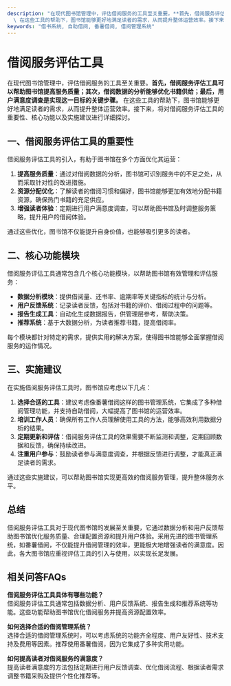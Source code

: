 ```yaml
---
description: "在现代图书馆管理中，评估借阅服务的工具至关重要。**首先，借阅服务评估工具可以帮助图书馆提高服务质量；其次，借阅数据的分析能够优化书籍供给；最后，用户满意度调查是实现这一目标的关键步骤。**\
  \ 在这些工具的帮助下，图书馆能够更好地满足读者的需求，从而提升整体运营效率。接下来，将对借阅服务评估工具的重要性、核心功能以及实施建议进行详细探讨。"
keywords: "借书系统, 自助借阅, 番薯借阅, 借阅管理系统"
---
```

# 借阅服务评估工具

在现代图书馆管理中，评估借阅服务的工具至关重要。**首先，借阅服务评估工具可以帮助图书馆提高服务质量；其次，借阅数据的分析能够优化书籍供给；最后，用户满意度调查是实现这一目标的关键步骤。** 在这些工具的帮助下，图书馆能够更好地满足读者的需求，从而提升整体运营效率。接下来，将对借阅服务评估工具的重要性、核心功能以及实施建议进行详细探讨。

## **一、借阅服务评估工具的重要性**

借阅服务评估工具的引入，有助于图书馆在多个方面优化其运营：

1. **提高服务质量**：通过对借阅数据的分析，图书馆可识别服务中的不足之处，从而采取针对性的改进措施。
2. **资源分配优化**：了解读者的借阅习惯和偏好，图书馆能够更加有效地分配书籍资源，确保热门书籍的充足供应。
3. **增强读者体验**：定期进行用户满意度调查，可以帮助图书馆及时调整服务策略，提升用户的借阅体验。

通过这些优化，图书馆不仅能提升自身价值，也能够吸引更多的读者。

## **二、核心功能模块**

借阅服务评估工具通常包含几个核心功能模块，以帮助图书馆有效管理和评估服务：

- **数据分析模块**：提供借阅量、还书率、逾期率等关键指标的统计与分析。
- **用户反馈系统**：记录读者反馈，包括对书籍的评价、借阅过程中的问题等。
- **报告生成工具**：自动化生成数据报告，供管理层参考，帮助决策。
- **推荐系统**：基于大数据分析，为读者推荐书籍，提高借阅率。

每个模块都针对特定的需求，提供实用的解决方案，使得图书馆能够全面掌握借阅服务的运作情况。

## **三、实施建议**

在实施借阅服务评估工具时，图书馆应考虑以下几点：

1. **选择合适的工具**：建议考虑像番薯借阅这样的图书管理系统，它集成了多种借阅管理功能，并支持自助借阅，大幅提高了图书馆的运营效率。
2. **培训工作人员**：确保所有工作人员理解使用工具的方法，能够高效利用数据分析的结果。
3. **定期更新和评估**：借阅服务评估工具的效果需要不断监测和调整，定期回顾数据和反馈，确保持续改进。
4. **注重用户参与**：鼓励读者参与满意度调查，并根据反馈进行调整，才能真正满足读者的需求。

通过这些实施建议，可以帮助图书馆实现更高效的借阅服务管理，提升整体服务水平。

## **总结**

借阅服务评估工具对于现代图书馆的发展至关重要，它通过数据分析和用户反馈帮助图书馆优化服务质量、合理配置资源和提升用户体验。采用先进的图书管理系统，如番薯借阅，不仅能提升借阅管理的效率，更能极大地增强读者的满意度。因此，各大图书馆应重视评估工具的引入与使用，以实现长足发展。

## 相关问答FAQs

**借阅服务评估工具具体有哪些功能？**  
借阅服务评估工具通常包括数据分析、用户反馈系统、报告生成和推荐系统等功能。这些功能帮助图书馆优化借阅服务并提高资源配置效率。

**如何选择合适的借阅管理系统？**  
选择合适的借阅管理系统时，可以考虑系统的功能齐全程度、用户友好性、技术支持及费用等因素。推荐使用番薯借阅，因为它集成了多种实用功能。

**如何提高读者对借阅服务的满意度？**  
提高读者满意度的方法包括定期进行用户反馈调查、优化借阅流程、根据读者需求调整书籍采购及提供个性化推荐等。
